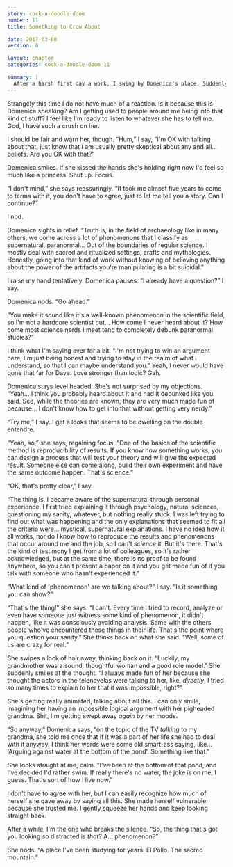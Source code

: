 ```yaml
---
story: cock-a-doodle-doom
number: 11
title: Something to Crow About

date: 2017-03-08
version: 0

layout: chapter
categories: cock-a-doodle-doom 11

summary: |
  After a harsh first day a work, I swing by Domenica's place. Suddenly she decides to take our conversation to an… unexpected place, for a science person?
---
```

Strangely this time I do not have much of a reaction. Is it because this is Domenica speaking? Am I getting used to people around me being into that kind of stuff? I feel like I'm ready to listen to whatever she has to tell me. God, I have such a crush on her.

I should be fair and warn her, though. “Hum,” I say, “I'm OK with talking about that, just know that I am usually pretty skeptical about any and all… beliefs. Are you OK with that?”

Domenica smiles. If she kissed the hands she's holding right now I'd feel so much like a princess. Shut up. Focus.

“I don't mind,” she says reassuringly. “It took me almost five years to come to terms with it, you don't have to agree, just to let me tell you a story. Can I continue?”

I nod.

Domenica sights in relief. “Truth is, in the field of archaeology like in many others, we come across a lot of phenomenons that I classify as supernatural, paranormal… Out of the boundaries of regular science. I mostly deal with sacred and ritualized settings, crafts and mythologies. Honestly, going into that kind of work without knowing of believing anything about the power of the artifacts you're manipulating is a bit suicidal.”

I raise my hand tentatively. Domenica pauses. “I already have a question?” I say.

Domenica nods. “Go ahead.”

“You make it sound like it's a well-known phenomenon in the scientific field, so I'm not a hardcore scientist but… How come I never heard about it? How come most science nerds I meet tend to completely debunk paranormal studies?”

I think what I'm saying over for a bit. “I'm not trying to win an argument here, I'm just being honest and trying to stay in the realm of what I understand, so that I can maybe understand you.” Yeah, I never would have gone that far for Dave. Love stronger than logic? Gah.

Domenica stays level headed. She's not surprised by my objections. “Yeah… I think you probably heard about it and had it debunked like you said. See, while the theories are known, they are very much made fun of because… I don't know how to get into that without getting very nerdy.”

“Try me,” I say. I get a looks that seems to be dwelling on the double entendre.

“Yeah, so,” she says, regaining focus. “One of the basics of the scientific method is reproducibility of results. If you know how something works, you can design a process that will test your theory and will give the expected result. Someone else can come along, build their own experiment and have the same outcome happen. That's science.”

“OK, that's pretty clear,” I say.

“The thing is, I became aware of the supernatural through personal experience. I first tried explaining it through psychology, natural sciences, questioning my sanity, whatever, but nothing really stuck. I was left trying to find out what was happening and the only explanations that seemed to fit all the criteria were… mystical, supernatural explanations. I have no idea how it all works, nor do I know how to reproduce the results and phenomenons that occur around me and the job, so I can't *science* it. But it's there. That's the kind of testimony I get from a lot of colleagues, so it's rather acknowledged, but at the same time, there is no proof to be found anywhere, so you can't present a paper on it and you get made fun of if you talk with someone who hasn't experienced it.”

“What kind of 'phenomenon' are we talking about?” I say. “Is it something you can show?”

“That's the thing!” she says. “I can't. Every time I tried to record, analyze or even have someone just witness some kind of phenomenon, it didn't happen, like it was consciously avoiding analysis. Same with the others people who've encountered these things in their life. That's the point where you question your sanity.” She thinks back on what she said. “Well, some of us are crazy for real.”

She swipes a lock of hair away, thinking back on it. “Luckily, my grandmother was a sound, thoughtful woman and a good role model.” She suddenly smiles at the thought. “I always made fun of her because she thought the actors in the telenovelas were talking to her, like, *directly*. I tried so many times to explain to her that it was impossible, right?”

She's getting really animated, talking about all this. I can only smile, imagining her having an impossible logical argument with her pigheaded grandma. Shit, I'm getting swept away *again* by her moods.

“So anyway,” Domenica says, “on the topic of the TV *talking* to my grandma, she told me once that if it was a part of her life she had to deal with it anyway. I think her words were some old smart-ass saying, like… 'Arguing against water at the bottom of the pond'. Something like that.”

She looks straight at me, calm. “I've been at the bottom of that pond, and I've decided I'd rather swim. If really there's no water, the joke is on me, I guess. That's sort of how I live now.”

I don't have to agree with her, but I can easily recognize how much of herself she gave away by saying all this. She made herself vulnerable because she trusted me. I gently squeeze her hands and keep looking straight back.

After a while, I'm the one who breaks the silence. “So, the thing that's got you looking so distracted is *that*? A… phenomenon?”

She nods. “A place I've been studying for years. El Pollo. The sacred mountain.”
